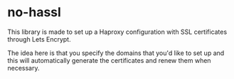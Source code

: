 # no-hassl

This library is made to set up a Haproxy configuration with SSL certificates through Lets Encrypt.

The idea here is that you specify the domains that you'd like to set up and this will automatically generate the certificates and renew them when necessary.
